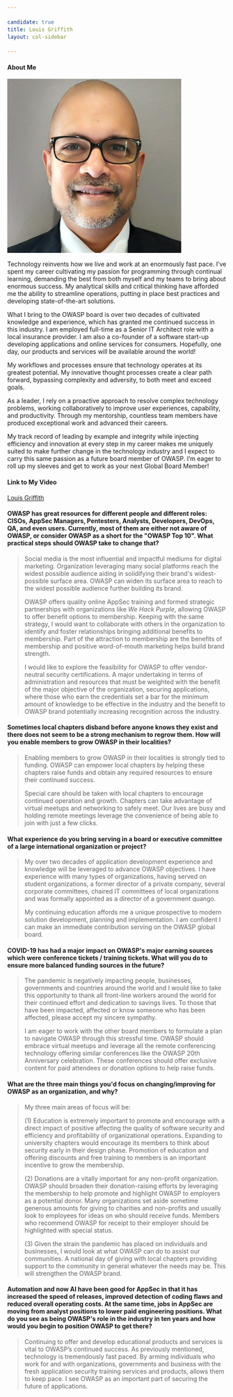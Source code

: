 ```yaml
---

candidate: true
title: Louis Griffith
layout: col-sidebar

---
```


#### About Me
![Louis Griffith](assets/images/louis_griffith.jpeg)

Technology reinvents how we live and work at an enormously fast pace. I’ve spent my career cultivating my passion for programming through continual learning, demanding the best from both myself and my teams to bring about enormous success. My analytical skills and critical thinking have afforded me the ability to streamline operations, putting in place best practices and developing state-of-the-art solutions.

What I bring to the OWASP board is over two decades of cultivated knowledge and experience, which has granted me continued success in this industry. I am employed full-time as a Senior IT Architect role with a local insurance provider. I am also a co-founder of a software start-up developing applications and online services for consumers.  Hopefully, one day, our products and services will be available around the world!

My workflows and processes ensure that technology operates at its greatest potential. My innovative thought processes create a clear path forward, bypassing complexity and adversity, to both meet and exceed goals.

As a leader, I rely on a proactive approach to resolve complex technology problems, working collaboratively to improve user experiences, capability, and productivity. Through my mentorship, countless team members have produced exceptional work and advanced their careers.

My track record of leading by example and integrity while injecting efficiency and innovation at every step in my career makes me uniquely suited to make further change in the technology industry and I expect to carry this same passion as a future board member of OWASP. 
I’m eager to roll up my sleeves and get to work as your next Global Board Member!


#### Link to My Video
[Louis Griffith](#)

#### OWASP has great resources for different people and different roles: CISOs, AppSec Managers, Pentesters, Analysts, Developers, DevOps, QA, and even users. Currently, most of them are either not aware of OWASP, or consider OWASP as a short for the "OWASP Top 10". What practical steps should OWASP take to change that?

>Social media is the most influential and impactful mediums for digital marketing. Organization leveraging many social platforms reach the widest possible audience aiding in solidifying their brand's widest-possible surface area. OWASP can widen its surface area to reach to the widest possible audience further building its brand.
>
>OWASP offers quality online AppSec training and formed strategic partnerships with organizations like _We Hack Purple_, allowing OWASP to offer benefit options to membership.  Keeping with the same strategy, I would want to collaborate with others in the organization to identify and foster relationships bringing additional benefits to membership.  Part of the attraction to membership are the benefits of membership and positive word-of-mouth marketing helps build brand strength.
>
>I would like to explore the feasibility for OWASP to offer vendor-neutral security certifications.  A major undertaking in terms of administration and resources that must be weighted with the benefit of the major objective of the organization, securing applications, where those who earn the credentials set a bar for the minimum amount of knowledge to be effective in the industry and the benefit to OWASP brand potentially increasing recognition across the industry.


#### Sometimes local chapters disband before anyone knows they exist and there does not seem to be a strong mechanism to regrow them. How will you enable members to grow OWASP in their localities?

>Enabling members to grow OWASP in their localities is strongly tied to funding. OWASP can empower local chapters by helping these chapters raise funds and obtain any required resources to ensure their continued success.   
>
>Special care should be taken with local chapters to encourage continued operation and growth. Chapters can take advantage of virtual meetups and networking to safely meet.  Our lives are busy and holding remote meetings leverage the convenience of being able to join with just a few clicks.


#### What experience do you bring serving in a board or executive committee of a large international organization or project?

>My over two decades of application development experience and knowledge will be leveraged to advance OWASP objectives.  I have experience with many types of organizations, having served on student organizations, a former director of a private company, several corporate committees, chaired IT committees of local organizations and was formally appointed as a director of a government quango.
>
>My continuing education affords me a unique prospective to modern solution development, planning and implementation.  I am confident I can make an immediate contribution serving on the OWASP global board.


#### COVID-19 has had a major impact on OWASP's major earning sources which were conference tickets / training tickets. What will you do to ensure more balanced funding sources in the future?

>The pandemic is negatively impacting people, businesses, governments and countries around the world and I would like to take this opportunity to thank all front-line workers around the world for their continued effort and dedication to savings lives.  To those that have been impacted, affected or know someone who has been affected, please accept my sincere sympathy.
>
>I am eager to work with the other board members to formulate a plan to navigate OWASP through this stressful time. OWASP should embrace virtual meetups and leverage all the remote conferencing technology offering similar conferences like the OWASP 20th Anniversary celebration.  These conferences should offer exclusive content for paid attendees or donation options to help raise funds.


#### What are the three main things you'd focus on changing/improving for OWASP as an organization, and why?

>My three main areas of focus will be:
>
>(1) Education is extremely important to promote and encourage with a direct impact of positive affecting the quality of software security and efficiency and profitability of organizational operations. Expanding to university chapters would encourage its members to think about security early in their design phase. Promotion of education and offering discounts and free training to members is an important incentive to grow the membership.  
>
>(2) Donations are a vitally important for any non-profit organization.  OWASP should broaden their donation-raising efforts by leveraging the membership to help promote and highlight OWASP to employers as a potential donor.  Many organizations set aside sometime generous amounts for giving to charities and non-profits and usually look to employees for ideas on who should receive funds.  Members who recommend OWASP for receipt to their employer should be highlighted with special status.
>
>(3) Given the strain the pandemic has placed on individuals and businesses, I would look at what OWASP can do to assist our communities.  A national day of giving with local chapters providing support to the community in general whatever the needs may be.  This will strengthen the OWASP brand.


#### Automation and now AI have been good for AppSec in that it has increased the speed of releases, improved detection of coding flaws and reduced overall operating costs. At the same time, jobs in AppSec are moving from analyst positions to lower paid engineering positions. What do you see as being OWASP's role in the industry in ten years and how would you begin to position OWASP to get there?

>Continuing to offer and develop educational products and services is vital to OWASP’s continued success. As previously mentioned, technology is tremendously fast paced.  By arming individuals who work for and with organizations, governments and business with the fresh application security training services and products, allows them to keep pace. I see OWASP as an important part of securing the future of applications.

